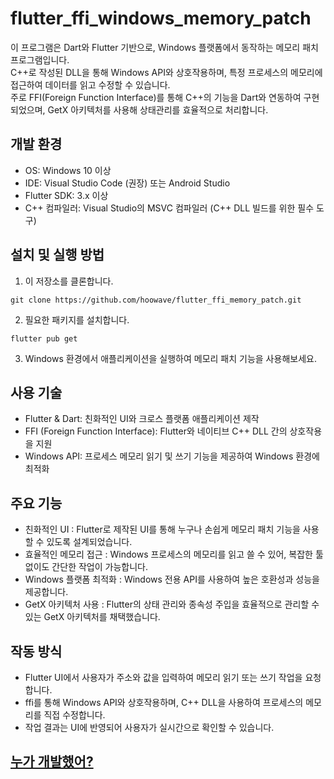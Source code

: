 # flutter_ffi_windows_memory_patch

이 프로그램은 Dart와 Flutter 기반으로, Windows 플랫폼에서 동작하는 메모리 패치 프로그램입니다.<br>
C++로 작성된 DLL을 통해 Windows API와 상호작용하며, 특정 프로세스의 메모리에 접근하여 데이터를 읽고 수정할 수 있습니다.<br>
주로 FFI(Foreign Function Interface)를 통해 C++의 기능을 Dart와 연동하여 구현되었으며, GetX 아키텍처를 사용해 상태관리를 효율적으로 처리합니다.

## 개발 환경
- OS: Windows 10 이상
- IDE: Visual Studio Code (권장) 또는 Android Studio
- Flutter SDK: 3.x 이상
- C++ 컴파일러: Visual Studio의 MSVC 컴파일러 (C++ DLL 빌드를 위한 필수 도구)

## 설치 및 실행 방법
1. 이 저장소를 클론합니다.
```shell
git clone https://github.com/hoowave/flutter_ffi_memory_patch.git
```
2. 필요한 패키지를 설치합니다.
```shell
flutter pub get
```
3. Windows 환경에서 애플리케이션을 실행하여 메모리 패치 기능을 사용해보세요.

## 사용 기술
- Flutter & Dart: 친화적인 UI와 크로스 플랫폼 애플리케이션 제작
- FFI (Foreign Function Interface): Flutter와 네이티브 C++ DLL 간의 상호작용을 지원
- Windows API: 프로세스 메모리 읽기 및 쓰기 기능을 제공하여 Windows 환경에 최적화

## 주요 기능
- 친화적인 UI : Flutter로 제작된 UI를 통해 누구나 손쉽게 메모리 패치 기능을 사용할 수 있도록 설계되었습니다.
- 효율적인 메모리 접근 : Windows 프로세스의 메모리를 읽고 쓸 수 있어, 복잡한 툴 없이도 간단한 작업이 가능합니다.
- Windows 플랫폼 최적화 : Windows 전용 API를 사용하여 높은 호환성과 성능을 제공합니다.
- GetX 아키텍처 사용 : Flutter의 상태 관리와 종속성 주입을 효율적으로 관리할 수 있는 GetX 아키텍처를 채택했습니다.

## 작동 방식
- Flutter UI에서 사용자가 주소와 값을 입력하여 메모리 읽기 또는 쓰기 작업을 요청합니다.
- ffi를 통해 Windows API와 상호작용하며, C++ DLL을 사용하여 프로세스의 메모리를 직접 수정합니다.
- 작업 결과는 UI에 반영되어 사용자가 실시간으로 확인할 수 있습니다.

## [누가 개발했어?](https://linktr.ee/hoowave)